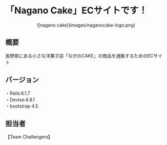 # 「Nagano Cake」ECサイトです！
<p align="center">
 ![nagano cake](images/naganocake-logo.png)
</p>

## 概要
長野県にある小さな洋菓子店「ながのCAKE」の商品を通販するためのECサイト

## バージョン
・Rails:6.1.7</br>
・Devise:4.8.1</br>
・bootstrap 4.5</br>

## 担当者
【Team Challengers】
